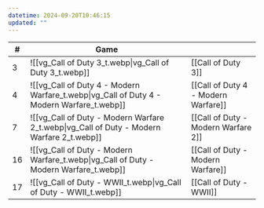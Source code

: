```yaml
---
datetime: 2024-09-20T10:46:15
updated: ""
---
```

<!-- QueryToSerialize: table without id sequence as "#", embed(link(thumbnail)) as Game, file.link as ""  from #class/video-game where series = [[]] sort sequence -->
<!-- SerializedQuery: table without id sequence as "#", embed(link(thumbnail)) as Game, file.link as ""  from #class/video-game where series = [[]] sort sequence -->

| #  | Game                                                                                                           |                                                                                      |
| -- | -------------------------------------------------------------------------------------------------------------- | ------------------------------------------------------------------------------------ |
| 3  | ![[vg_Call of Duty 3_t.webp\|vg_Call of Duty 3_t.webp]]                                   | [[Call of Duty 3]]                                   |
| 4  | ![[vg_Call of Duty 4 - Modern Warfare_t.webp\|vg_Call of Duty 4 - Modern Warfare_t.webp]] | [[Call of Duty 4 - Modern Warfare]] |
| 7  | ![[vg_Call of Duty - Modern Warfare 2_t.webp\|vg_Call of Duty - Modern Warfare 2_t.webp]] | [[Call of Duty - Modern Warfare 2]] |
| 16 | ![[vg_Call of Duty - Modern Warfare_t.webp\|vg_Call of Duty - Modern Warfare_t.webp]]     | [[Call of Duty - Modern Warfare]]     |
| 17 | ![[vg_Call of Duty - WWII_t.webp\|vg_Call of Duty - WWII_t.webp]]                         | [[Call of Duty - WWII]]                         |
<!-- SerializedQuery END -->
